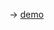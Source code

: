 -> [demo](https://codesandbox.io/embed/heuristic-firefly-jopvc?fontsize=14&hidenavigation=1&theme=dark)

